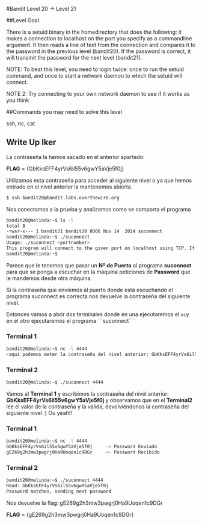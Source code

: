 #Bandit Level 20 → Level 21

##Level Goal

There is a setuid binary in the homedirectory that does the following: it makes a connection to localhost on the port you specify as a commandline argument. It then reads a line of text from the connection and compares it to the password in the previous level (bandit20). If the password is correct, it will transmit the password for the next level (bandit21).

NOTE: To beat this level, you need to login twice: once to run the setuid command, and once to start a network daemon to which the setuid will connect.

NOTE 2: Try connecting to your own network daemon to see if it works as you think

##Commands you may need to solve this level

ssh, nc, cat

## Write Up Iker

La contraseña la hemos sacado en el anterior apartado:

**FLAG** = {GbKksEFF4yrVs6il55v6gwY5aVje5f0j}

Utilizamos esta contraseña para acceder al siguiente nivel o ya que hemos entrado en el nivel anterior la mantenemos abierta.

```bash 
$ ssh bandit20@bandit.labs.overthewire.org
```

Nos conectamos a la prueba y analizamos como se comporta el programa

```bash
bandit20@melinda:~$ ls -l
total 8
-rwsr-x--- 1 bandit21 bandit20 8006 Nov 14  2014 suconnect
bandit20@melinda:~$ ./suconnect 
Usage: ./suconnect <portnumber>
This program will connect to the given port on localhost using TCP. If it receives the correct password from the other side, the next password is transmitted back.
bandit20@melinda:~$ 
```

Parece que le tenemos que pasar un **Nº de Puerto** al programa **suconnect** para que se ponga a escuchar en la máquina peticiones de **Password** que le mandemos desde otra máquina.

Si la contraseña que enviemos al puerto donde está escuchando el programa suconnect es correcta nos devuelve la contraseña del siguiente nivel.

Entonces vamos a abrir dos terminales donde en una ejecutaremos el ```nc```y en el otro ejecutaremos el programa ```suconnect````

### Terminal 1

```bash
bandit20@melinda:~$ nc -l 4444
<aqui podemos meter la contraseña del nivel anterior: GbKksEFF4yrVs6il55v6gwY5aVje5f0j > 
```

### Terminal 2

```bash
bandit20@melinda:~$ ./suconnect 4444
```

Vamos al **Terminal 1** y escribimos la contraseña del nivel anterior: **GbKksEFF4yrVs6il55v6gwY5aVje5f0j** y observamos que en el **Terminal2** lee el valor de la contraseña y la valida, devolviéndonos la contraseña del siguiente nivel :) Ou yeah!!

### Terminal 1

```bash
bandit20@melinda:~$ nc -l 4444
GbKksEFF4yrVs6il55v6gwY5aVje5f0j     -> Password Enviado
gE269g2h3mw3pwgrj0Ha9Uoqen1c9DGr     <- Password Recibido
```

### Terminal 2

```bash
bandit20@melinda:~$ ./suconnect 4444
Read: GbKksEFF4yrVs6il55v6gwY5aVje5f0j
Password matches, sending next password
```
Nos devuelve la flag: gE269g2h3mw3pwgrj0Ha9Uoqen1c9DGr

**FLAG** = {gE269g2h3mw3pwgrj0Ha9Uoqen1c9DGr}
